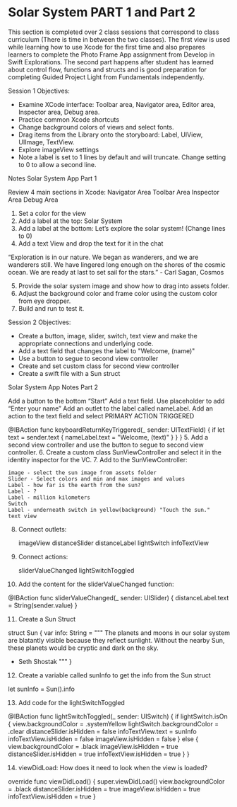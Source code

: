 #  Solar System PART 1 and Part 2

This section is completed over 2 class sessions that correspond to class curriculum (There is time in between the two classes).  The first view is used while learning how to use Xcode for the first time and also prepares learners to complete the Photo Frame App assignment from Develop in Swift Explorations.  The second part happens after student has learned about control flow, functions and structs and is good preparation for completing Guided Project Light from Fundamentals independently. 

Session 1 Objectives:
- Examine XCode interface: Toolbar area, Navigator area, Editor area, Inspector area, Debug area.
- Practice common Xcode shortcuts
- Change background colors of views and select fonts.
- Drag items from the Library onto the storyboard:  Label, UIView, UIImage, TextView.
- Explore imageView settings
- Note a label is set to 1 lines by default and will truncate.  Change setting to 0 to allow a second line.

Notes Solar System App Part 1

Review 4 main sections in Xcode:
Navigator Area
Toolbar Area
Inspector Area
Debug Area

1. Set a color for the view
2. Add a label at the top: Solar System
3. Add a label at the bottom:  Let’s explore the solar system!  (Change lines to 0)
4. Add a text View and drop the text for it in the chat

“Exploration is in our nature.  We began as wanderers, and we are wanderers still.  We have lingered long enough on the shores of the cosmic ocean.  We are ready at last to set sail for the stars.”  - Carl Sagan, Cosmos

5. Provide the solar system image and show how to drag into assets folder.
6. Adjust the background color and frame color using the custom color from eye dropper.
7. Build and run to test it.

  
Session 2 Objectives:
- Create a button, image, slider, switch, text view and make the appropriate connections and underlying code.
- Add a text field that changes the label to "Welcome, \(name)"
- Use a button to segue to second view controller
- Create and set custom class for second view controller
- Create a swift file with a Sun struct 

Solar System App Notes Part 2

Add a button to the bottom “Start”
Add a text field.  Use placeholder to add “Enter your name”
Add an outlet to the label called nameLabel.
Add an action to the text field and select PRIMARY ACTION TRIGGERED

   @IBAction func keyboardReturnKeyTriggered(_ sender: UITextField) {
        if let text = sender.text {
            nameLabel.text = "Welcome, \(text)"
        }
    }
}
5.  Add a second view controller and use the button to segue to second view controller.
6. Create a custom class SunViewController and select it in the identity inspector for the VC.
7.  Add to the SunViewController:

    image - select the sun image from assets folder
    Slider - Select colors and min and max images and values
    Label - how far is the earth from the sun?
    Label - ?
    Label - million kilometers
    Switch
    Label - underneath switch in yellow(background) "Touch the sun."
    text view 

8.  Connect outlets:

    imageView
    distanceSlider
    distanceLabel
    lightSwitch
    infoTextView

9.  Connect actions:
    
    sliderValueChanged
    lightSwitchToggled

10.   Add the content for the sliderValueChanged function:

@IBAction func sliderValueChanged(_ sender: UISlider) {
        distanceLabel.text = String(sender.value)
    }

11.  Create a Sun Struct

struct Sun {
    var info: String = """
The planets and moons in our solar system are blatantly visible because they reflect sunlight.  Without the nearby Sun, these planets would be cryptic and dark on the sky.
- Seth Shostak
"""
}

12.  Create a variable called sunInfo to get the info from the Sun struct

 let sunInfo = Sun().info


13.  Add code for the lightSwitchToggled
  

@IBAction func lightSwitchToggled(_ sender: UISwitch) {
        if lightSwitch.isOn {
            view.backgroundColor = .systemYellow
            lightSwitch.backgroundColor = .clear
            distanceSlider.isHidden = false
            infoTextView.text = sunInfo
            infoTextView.isHidden = false
            imageView.isHidden = false
        } else {
            view.backgroundColor = .black
            imageView.isHidden = true
            distanceSlider.isHidden = true
            infoTextView.isHidden = true
        }
    }
    
14.  viewDidLoad:  How does it need to look when the view is loaded?

 override func viewDidLoad() {
        super.viewDidLoad()
        view.backgroundColor = .black
        distanceSlider.isHidden = true
        imageView.isHidden = true
        infoTextView.isHidden = true
    }
